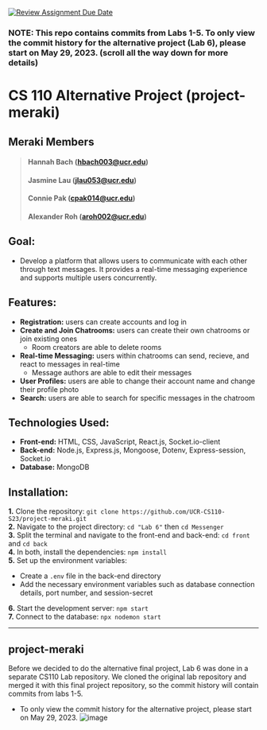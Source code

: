 [![Review Assignment Due Date](https://classroom.github.com/assets/deadline-readme-button-24ddc0f5d75046c5622901739e7c5dd533143b0c8e959d652212380cedb1ea36.svg)](https://classroom.github.com/a/w5ovOekq)

### **NOTE:** This repo contains commits from Labs 1-5. To only view the commit history for the alternative project (Lab 6), please start on May 29, 2023. (scroll all the way down for more details)

# CS 110 Alternative Project (project-meraki)
## Meraki Members
  > #### Hannah Bach (hbach003@ucr.edu)
  > #### Jasmine Lau (jlau053@ucr.edu)
  > #### Connie Pak (cpak014@ucr.edu)
  > #### Alexander Roh (aroh002@ucr.edu)

## Goal:
  - Develop a platform that allows users to communicate with each other through text messages. It provides a real-time messaging experience and supports multiple users concurrently.

## Features:
  - **Registration:** users can create accounts and log in
  - **Create and Join Chatrooms:** users can create their own chatrooms or join existing ones
      - Room creators are able to delete rooms
  - **Real-time Messaging:** users within chatrooms can send, recieve, and react to messages in real-time
      - Message authors are able to edit their messages
  - **User Profiles:** users are able to change their account name and change their profile photo
  - **Search:** users are able to search for specific messages in the chatroom

## Technologies Used:
  - **Front-end:** HTML, CSS, JavaScript, React.js, Socket.io-client
  - **Back-end:** Node.js, Express.js, Mongoose, Dotenv, Express-session, Socket.io
  - **Database:** MongoDB

## Installation:
  **1.** Clone the repository: `git clone https://github.com/UCR-CS110-S23/project-meraki.git` <br>
  **2.** Navigate to the project directory: `cd "Lab 6"` then `cd Messenger` <br>
  **3.** Split the terminal and navigate to the front-end and back-end: `cd front` and `cd back` <br>
  **4.** In both, install the dependencies: `npm install` <br>
  **5.** Set up the environment variables: <br>
  - Create a `.env` file in the back-end directory <br> 
  - Add the necessary environment variables such as database connection details, port number, and session-secret
  
  **6.** Start the development server: `npm start` <br>
  **7.** Connect to the database: `npx nodemon start` <br>
  
 ---
## **project-meraki**
  Before we decided to do the alternative final project, Lab 6 was done in a separate CS110 Lab repository. We cloned the original lab repository and merged it with this final project repository, so the commit history will contain commits from labs 1-5.
  * To only view the commit history for the alternative project, please start on May 29, 2023.
  ![image](https://github.com/UCR-CS110-S23/project-meraki/assets/57569284/510850da-fbe3-4b6a-a72d-a1190d921211)
